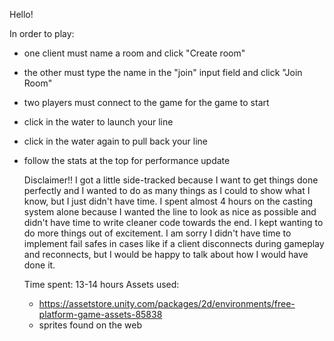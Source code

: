 Hello! 

In order to play:
- one client must name a room and click "Create room"
- the other must type the name in the "join" input field and click "Join Room"
- two players must connect to the game for the game to start
- click in the water to launch your line
- click in the water again to pull back your line
- follow the stats at the top for performance update

  Disclaimer!! I got a little side-tracked because I want to get things done perfectly and I wanted to do as many things as I could to show what I know, but I just didn't have time.
  I spent almost 4 hours on the casting system alone because I wanted the line to look as nice as possible and  didn't have time to write cleaner code towards the end. I kept wanting to  do more things out of excitement. I am sorry I didn't have time to implement fail safes in cases like if a client disconnects during gameplay and reconnects, but I would be happy to talk about how I would have done it.

  Time spent: 13-14 hours
  Assets used:
  - https://assetstore.unity.com/packages/2d/environments/free-platform-game-assets-85838
  - sprites found on the web
